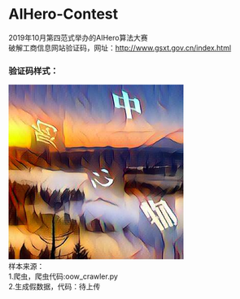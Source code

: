 # AIHero-Contest
2019年10月第四范式举办的AIHero算法大赛  
破解工商信息网站验证码，网址：http://www.gsxt.gov.cn/index.html  
### 验证码样式：  
![文字](https://github.com/WMandy/AIHero-Contest/blob/master/example_images/000000.png)  
样本来源：  
1.爬虫，爬虫代码:oow_crawler.py  
2.生成假数据，代码：待上传
